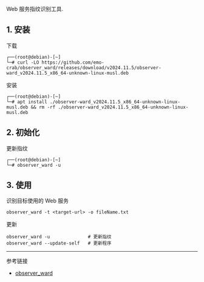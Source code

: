 Web 服务指纹识别工具.

## 1. 安装

下载

```
┌──(root@debian)-[~]
└─# curl -LO https://github.com/emo-crab/observer_ward/releases/download/v2024.11.5/observer-ward_v2024.11.5_x86_64-unknown-linux-musl.deb
```

安装

```
┌──(root@debian)-[~]
└─# apt install ./observer-ward_v2024.11.5_x86_64-unknown-linux-musl.deb && rm -rf ./observer-ward_v2024.11.5_x86_64-unknown-linux-musl.deb
```

## 2. 初始化

更新指纹

```
┌──(root@debian)-[~]
└─# observer_ward -u
```

## 3. 使用

识别目标使用的 Web 服务

```
observer_ward -t <target-url> -o fileName.txt
```

更新

```
observer_ward -u              # 更新指纹
observer_ward --update-self   # 更新程序
```

---

参考链接

- [observer_ward](https://github.com/emo-crab/observer_ward)